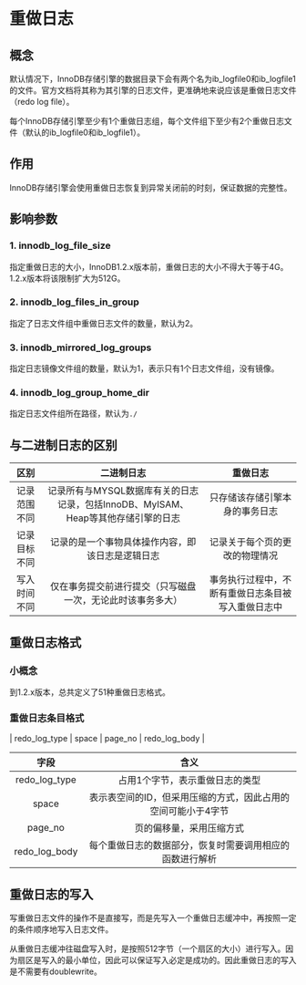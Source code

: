 # 重做日志

## 概念

默认情况下，InnoDB存储引擎的数据目录下会有两个名为ib_logfile0和ib_logfile1的文件。官方文档将其称为其引擎的日志文件，更准确地来说应该是重做日志文件（redo log file）。

每个InnoDB存储引擎至少有1个重做日志组，每个文件组下至少有2个重做日志文件（默认的ib_logfile0和ib_logfile1）。

## 作用

InnoDB存储引擎会使用重做日志恢复到异常关闭前的时刻，保证数据的完整性。

## 影响参数

### 1. innodb_log_file_size

指定重做日志的大小，InnoDB1.2.x版本前，重做日志的大小不得大于等于4G。1.2.x版本将该限制扩大为512G。

### 2. innodb_log_files_in_group

指定了日志文件组中重做日志文件的数量，默认为2。

### 3. innodb_mirrored_log_groups

指定日志镜像文件组的数量，默认为1，表示只有1个日志文件组，没有镜像。

### 4. innodb_log_group_home_dir

指定日志文件组所在路径，默认为`./`

## 与二进制日志的区别

| 区别 | 二进制日志 | 重做日志 |
| :-: | :-: | :-: |
| 记录范围不同 | 记录所有与MYSQL数据库有关的日志记录，包括InnoDB、MyISAM、Heap等其他存储引擎的日志 | 只存储该存储引擎本身的事务日志 |
| 记录目标不同 | 记录的是一个事物具体操作内容，即该日志是逻辑日志 | 记录关于每个页的更改的物理情况 |
| 写入时间不同 | 仅在事务提交前进行提交（只写磁盘一次，无论此时该事务多大） | 事务执行过程中，不断有重做日志条目被写入重做日志中 |

## 重做日志格式

### 小概念

到1.2.x版本，总共定义了51种重做日志格式。

### 重做日志条目格式

| redo_log_type | space | page_no | redo_log_body |

| 字段 | 含义 |
| :-: | :-: |
| redo_log_type | 占用1个字节，表示重做日志的类型 |
| space | 表示表空间的ID，但采用压缩的方式，因此占用的空间可能小于4字节 |
| page_no | 页的偏移量，采用压缩方式 |
| redo_log_body | 每个重做日志的数据部分，恢复时需要调用相应的函数进行解析 |

## 重做日志的写入

写重做日志文件的操作不是直接写，而是先写入一个重做日志缓冲中，再按照一定的条件顺序地写入日志文件。

从重做日志缓冲往磁盘写入时，是按照512字节（一个扇区的大小）进行写入。因为扇区是写入的最小单位，因此可以保证写入必定是成功的。因此重做日志的写入是不需要有doublewrite。
